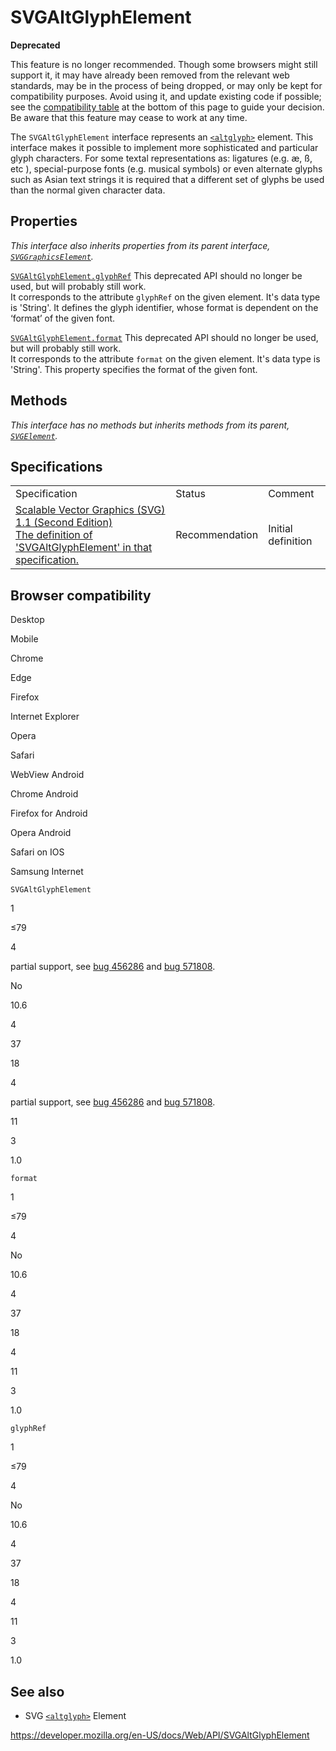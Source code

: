 SVGAltGlyphElement
==================

**Deprecated**

This feature is no longer recommended. Though some browsers might still support it, it may have already been removed from the relevant web standards, may be in the process of being dropped, or may only be kept for compatibility purposes. Avoid using it, and update existing code if possible; see the [compatibility table](#browser_compatibility) at the bottom of this page to guide your decision. Be aware that this feature may cease to work at any time.

The `SVGAltGlyphElement` interface represents an [`<altglyph>`](https://developer.mozilla.org/en-US/docs/Web/SVG/Element/altGlyph) element. This interface makes it possible to implement more sophisticated and particular glyph characters. For some textal representations as: ligatures (e.g. æ, ß, etc ), special-purpose fonts (e.g. musical symbols) or even alternate glyphs such as Asian text strings it is required that a different set of glyphs be used than the normal given character data.

Properties
----------

*This interface also inherits properties from its parent interface, [`SVGGraphicsElement`](svggraphicselement).*

 [`SVGAltGlyphElement.glyphRef`](svgaltglyphelement/glyphref) <span class="icon deprecated" viewbox="0 0 100 100" xmlns="http://www.w3.org/2000/svg" role="img"> This deprecated API should no longer be used, but will probably still work. </span>   
It corresponds to the attribute `glyphRef` on the given element. It's data type is 'String'. It defines the glyph identifier, whose format is dependent on the ‘format’ of the given font.

 [`SVGAltGlyphElement.format`](svgaltglyphelement/format) <span class="icon deprecated" viewbox="0 0 100 100" xmlns="http://www.w3.org/2000/svg" role="img"> This deprecated API should no longer be used, but will probably still work. </span>   
It corresponds to the attribute `format` on the given element. It's data type is 'String'. This property specifies the format of the given font.

Methods
-------

*This interface has no methods but inherits methods from its parent, [`SVGElement`](svgelement).*

Specifications
--------------

<table><tbody><tr class="odd"><td>Specification</td><td>Status</td><td>Comment</td></tr><tr class="even"><td><a href="https://www.w3.org/TR/SVG11/text.html#InterfaceSVGAltGlyphElement">Scalable Vector Graphics (SVG) 1.1 (Second Edition)<br />
<span class="small">The definition of 'SVGAltGlyphElement' in that specification.</span></a></td><td><span class="spec-rec">Recommendation</span></td><td>Initial definition</td></tr></tbody></table>

Browser compatibility
---------------------

Desktop

Mobile

Chrome

Edge

Firefox

Internet Explorer

Opera

Safari

WebView Android

Chrome Android

Firefox for Android

Opera Android

Safari on IOS

Samsung Internet

`SVGAltGlyphElement`

1

≤79

4

partial support, see [bug 456286](https://bugzil.la/456286) and [bug 571808](https://bugzil.la/571808).

No

10.6

4

37

18

4

partial support, see [bug 456286](https://bugzil.la/456286) and [bug 571808](https://bugzil.la/571808).

11

3

1.0

`format`

1

≤79

4

No

10.6

4

37

18

4

11

3

1.0

`glyphRef`

1

≤79

4

No

10.6

4

37

18

4

11

3

1.0

See also
--------

-   SVG [`<altglyph>`](https://developer.mozilla.org/en-US/docs/Web/SVG/Element/altGlyph) Element

<a href="https://developer.mozilla.org/en-US/docs/Web/API/SVGAltGlyphElement" class="_attribution-link">https://developer.mozilla.org/en-US/docs/Web/API/SVGAltGlyphElement</a>
